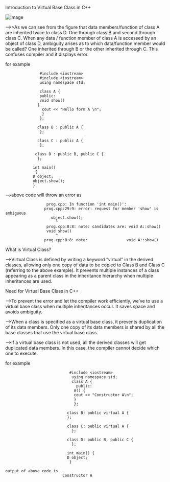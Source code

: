Introduction to Virtual Base Class in C++

![image](https://github.com/Sumit11Rawat/Object-Oriented-Programming/assets/136540491/e2fec9a7-091f-4e83-9cd7-a02dd3a77609)

-->>As we can see from the figure that data members/function of class A are inherited twice to class D. One through class B and second through class C. When any data / 
    function member of class A is accessed by an object of class D, ambiguity arises as to which data/function member would be called? One inherited through B or the 
    other inherited through C. This confuses compiler and it displays error. 


for example 

                   #include <iostream> 
                   #include <iostream> 
                   using namespace std; 

                   class A { 
                   public: 
            	   void show() 
	              { 
	            	cout << "Hello form A \n"; 
                 	} 
                   }; 

                  class B : public A { 
                   }; 

                  class C : public A { 
                   }; 

                 class D : public B, public C { 
                  }; 

                int main() 
                 { 
             	D object; 
            	object.show(); 
                } 


-->above code will throw an error as

                      prog.cpp: In function 'int main()':
                     prog.cpp:29:9: error: request for member 'show' is ambiguous
                        object.show();
                          ^
                      prog.cpp:8:8: note: candidates are: void A::show()
                      void show()
                          ^
                     prog.cpp:8:8: note:                 void A::show()




What is Virtual Class?

-->Virtual Class is defined by writing a keyword “virtual” in the derived classes, allowing only one copy of data to be copied to Class B and Class C (referring to 
   the above example). It prevents multiple instances of a class appearing as a parent class in the inheritance hierarchy when multiple inheritances are used.





Need for Virtual Base Class in C++

-->To prevent the error and let the compiler work efficiently, we’ve to use a virtual base class when multiple inheritances occur. It saves space and avoids ambiguity.

-->When a class is specified as a virtual base class, it prevents duplication of its data members. Only one copy of its data members is shared by all the base classes 
   that use the virtual base class.

-->If a virtual base class is not used, all the derived classes will get duplicated data members. In this case, the compiler cannot decide which one to execute.


for example 
  
                                #include <iostream>
                                 using namespace std;
                                 class A {
                                   public:
                                  A() {
                                  cout << "Constructor A\n";
                                  }
                                  };

                               class B: public virtual A {
                               };

                               class C: public virtual A {
                                 };

                               class D: public B, public C {
                                 };

                               int main() {
                               D object;
                                }

    output of above code is
                             Constructor A
